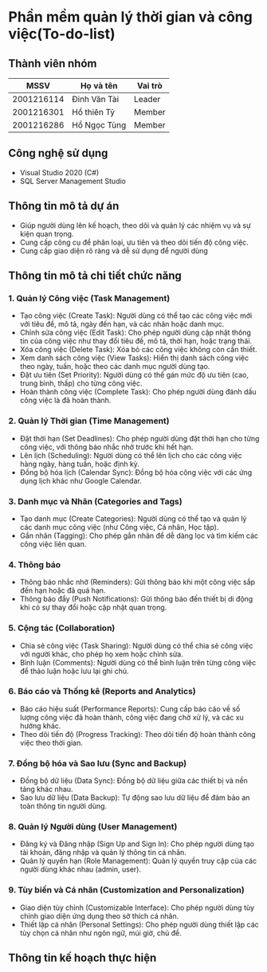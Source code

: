 # Phần mềm quản lý thời gian và công việc(To-do-list)

## Thành viên nhóm

| MSSV       | Họ và tên    | Vai trò |
|------------|--------------|---------|
| 2001216114 | Đinh Văn Tài | Leader |
| 2001216301 | Hồ thiên Tỷ  | Member |
| 2001216286 | Hồ Ngọc Tùng | Member |


## Công nghệ sử dụng
- Visual Studio 2020 (C#)
- SQL Server Management Studio

## Thông tin mô tả dự án
- Giúp người dùng lên kế hoạch, theo dõi và quản lý các nhiệm vụ và sự kiện quan trọng.
- Cung cấp công cụ để phân loại, ưu tiên và theo dõi tiến độ công việc.
- Cung cấp giao diện rõ ràng và dễ sử dụng để người dùng
## Thông tin mô tả chi tiết chức năng
### 1. Quản lý Công việc (Task Management)
- Tạo công việc (Create Task): Người dùng có thể tạo các công việc mới với tiêu đề, mô tả, ngày đến hạn, và các nhãn hoặc danh mục.
- Chỉnh sửa công việc (Edit Task): Cho phép người dùng cập nhật thông tin của công việc như thay đổi tiêu đề, mô tả, thời hạn, hoặc trạng thái.
- Xóa công việc (Delete Task): Xóa bỏ các công việc không còn cần thiết.
- Xem danh sách công việc (View Tasks): Hiển thị danh sách công việc theo ngày, tuần, hoặc theo các danh mục người dùng tạo.
- Đặt ưu tiên (Set Priority): Người dùng có thể gán mức độ ưu tiên (cao, trung bình, thấp) cho từng công việc.
- Hoàn thành công việc (Complete Task): Cho phép người dùng đánh dấu công việc là đã hoàn thành.
### 2. Quản lý Thời gian (Time Management)
- Đặt thời hạn (Set Deadlines): Cho phép người dùng đặt thời hạn cho từng công việc, với thông báo nhắc nhở trước khi hết hạn.
- Lên lịch (Scheduling): Người dùng có thể lên lịch cho các công việc hàng ngày, hàng tuần, hoặc định kỳ.
- Đồng bộ hóa lịch (Calendar Sync): Đồng bộ hóa công việc với các ứng dụng lịch khác như Google Calendar.
### 3. Danh mục và Nhãn (Categories and Tags)
- Tạo danh mục (Create Categories): Người dùng có thể tạo và quản lý các danh mục công việc (như Công việc, Cá nhân, Học tập).
- Gắn nhãn (Tagging): Cho phép gắn nhãn để dễ dàng lọc và tìm kiếm các công việc liên quan.
### 4. Thông báo
- Thông báo nhắc nhở (Reminders): Gửi thông báo khi một công việc sắp đến hạn hoặc đã quá hạn.
- Thông báo đẩy (Push Notifications): Gửi thông báo đến thiết bị di động khi có sự thay đổi hoặc cập nhật quan trọng.
### 5. Cộng tác (Collaboration)
- Chia sẻ công việc (Task Sharing): Người dùng có thể chia sẻ công việc với người khác, cho phép họ xem hoặc chỉnh sửa.
- Bình luận (Comments): Người dùng có thể bình luận trên từng công việc để thảo luận hoặc lưu lại ghi chú.
### 6. Báo cáo và Thống kê (Reports and Analytics)
- Báo cáo hiệu suất (Performance Reports): Cung cấp báo cáo về số lượng công việc đã hoàn thành, công việc đang chờ xử lý, và các xu hướng khác.
- Theo dõi tiến độ (Progress Tracking): Theo dõi tiến độ hoàn thành công việc theo thời gian.
### 7. Đồng bộ hóa và Sao lưu (Sync and Backup)
- Đồng bộ dữ liệu (Data Sync): Đồng bộ dữ liệu giữa các thiết bị và nền tảng khác nhau.
- Sao lưu dữ liệu (Data Backup): Tự động sao lưu dữ liệu để đảm bảo an toàn thông tin người dùng.
### 8. Quản lý Người dùng (User Management)
- Đăng ký và Đăng nhập (Sign Up and Sign In): Cho phép người dùng tạo tài khoản, đăng nhập và quản lý thông tin cá nhân.
- Quản lý quyền hạn (Role Management): Quản lý quyền truy cập của các người dùng khác nhau (admin, user).
### 9. Tùy biến và Cá nhân (Customization and Personalization)
- Giao diện tùy chỉnh (Customizable Interface): Cho phép người dùng tùy chỉnh giao diện ứng dụng theo sở thích cá nhân.
- Thiết lập cá nhân (Personal Settings): Cho phép người dùng thiết lập các tùy chọn cá nhân như ngôn ngữ, múi giờ, chủ đề.

## Thông tin kế hoạch thực hiện

